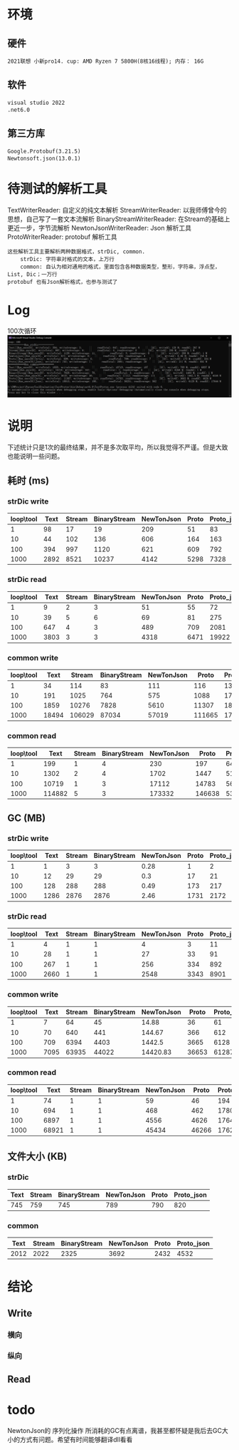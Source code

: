 # 环境

## 硬件

    2021联想 小新pro14. cup: AMD Ryzen 7 5800H(8核16线程); 内存： 16G

## 软件

    visual studio 2022
    .net6.0

## 第三方库

    Google.Protobuf(3.21.5)
    Newtonsoft.json(13.0.1)

# 待测试的解析工具

TextWriterReader: 自定义的纯文本解析
StreamWriterReader: 以我师傅曾今的思想，自己写了一套文本流解析
BinaryStreamWriterReader: 在Stream的基础上更近一步，字节流解析
NewtonJsonWriterReader: Json 解析工具
ProtoWriterReader: protobuf 解析工具

    这些解析工具主要解析两种数据格式，strDic, common.
        strDic: 字符串对格式的文本，上万行
        common: 自认为相对通用的格式，里面包含各种数据类型，整形，字符串，浮点型，List, Dic；一万行
    protobuf 也有Json解析格式，也参与测试了

# Log

100次循环
![GitHub Logo](/images/100.png)

# 说明

下述统计只是1次的最终结果，并不是多次取平均，所以我觉得不严谨。但是大致也能说明一些问题。

## 耗时 (ms)

### strDic write

|loop\tool|Text|Stream|BinaryStream|NewTonJson|Proto|Proto_json|
|--|--|--|--|--|--|--|
|1|98|17|19|209|51|83|
|10|44|102|136|606|164|163|
|100|394|997|1120|621|609|792|
|1000|2892|8521|10237|4142|5298|7328|

### strDic read

|loop\tool|Text|Stream|BinaryStream|NewTonJson|Proto|Proto_json|
|--|--|--|--|--|--|--|
|1|9|2|3|51|55|72|
|10|39|5|6|69|81|275|
|100|647|4|3|489|709|2081|
|1000|3803|3|3|4318|6471|19922|

### common write

|loop\tool|Text|Stream|BinaryStream|NewTonJson|Proto|Proto_json|
|--|--|--|--|--|--|--|
|1|34|114|83|111|116|138|
|10|191|1025|764|575|1088|1702|
|100|1859|10276|7828|5610|11307|18015|
|1000|18494|106029|87034|57019|111665|177698|

### common read

|loop\tool|Text|Stream|BinaryStream|NewTonJson|Proto|Proto_json|
|--|--|--|--|--|--|--|
|1|199|1|4|230|197|643|
|10|1302|2|4|1702|1447|5135|
|100|10719|1|3|17112|14783|56251|
|1000|114882|5|3|173332|146638|536966|

## GC (MB)

### strDic write

|loop\tool|Text|Stream|BinaryStream|NewTonJson|Proto|Proto_json|
|--|--|--|--|--|--|--|
|1|1|3|3|0.28|1|2|
|10|12|29|29|0.3|17|21|
|100|128|288|288|0.49|173|217|
|1000|1286|2876|2876|2.46|1731|2172|

### strDic read

|loop\tool|Text|Stream|BinaryStream|NewTonJson|Proto|Proto_json|
|--|--|--|--|--|--|--|
|1|4|1|1|4|3|11|
|10|28|1|1|27|33|91|
|100|267|1|1|256|334|892|
|1000|2660|1|1|2548|3343|8901|

### common write

|loop\tool|Text|Stream|BinaryStream|NewTonJson|Proto|Proto_json|
|--|--|--|--|--|--|--|
|1|7|64|45|14.88|36|61|
|10|70|640|441|144.67|366|612|
|100|709|6394|4403|1442.5|3665|6128|
|1000|7095|63935|44022|14420.83|36653|61287|

### common read

|loop\tool|Text|Stream|BinaryStream|NewTonJson|Proto|Proto_json|
|--|--|--|--|--|--|--|
|1|74|1|1|59|46|194|
|10|694|1|1|468|462|1780|
|100|6897|1|1|4556|4626|17644|
|1000|68921|1|1|45434|46266|176280|

## 文件大小 (KB)

### strDic
|Text|Stream|BinaryStream|NewTonJson|Proto|Proto_json|
|--|--|--|--|--|--|
|745|759|745|789|790|820|

### common
|Text|Stream|BinaryStream|NewTonJson|Proto|Proto_json|
|--|--|--|--|--|--|
|2012|2022|2325|3692|2432|4532|

# 结论

## Write

### 横向

### 纵向

## Read

# todo
NewtonJson的 序列化操作 所消耗的GC有点离谱，我甚至都怀疑是我后去GC大小的方式有问题。希望有时间能够翻译dll看看
